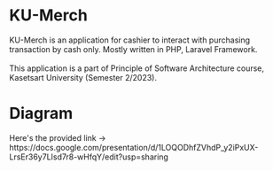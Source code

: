 <h1> KU-Merch </h1>
KU-Merch is an application for cashier to interact with purchasing transaction by cash only. Mostly written in PHP, Laravel Framework.
<br>
<br>
This application is a part of Principle of Software Architecture course, Kasetsart University (Semester 2/2023).

<h1> Diagram </h1>
Here's the provided link -> https://docs.google.com/presentation/d/1LOQODhfZVhdP_y2iPxUX-LrsEr36y7LIsd7r8-wHfqY/edit?usp=sharing
